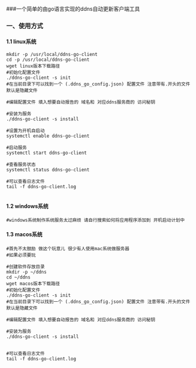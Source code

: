 ###一个简单的由go语言实现的ddns自动更新客户端工具

### 一、使用方式

#### 1.1 linux系统

```shell
mkdir -p /usr/local/ddns-go-client
cd -p /usr/local/ddns-go-client
wget linux版本下载路径
#初始化配置文件
./ddns-go-client -s init
#在当前目录下可以找到一个 (.ddns_go_config.json) 配置文件 注意带有.开头的文件 默认是隐藏文件

#编辑配置文件 填入想要自动报告的 域名和 对应ddns服务商的 访问秘钥

#安装为服务
./ddns-go-client -s install

#设置为开机自启动
systemctl enable ddns-go-client

#启动服务
systemctl start ddns-go-client

#查看服务状态
systemctl status ddns-go-client

#可以查看日志文件
tail -f ddns-go-client.log


```

#### 1.2 windows系统

```yacas
#windows系统制作系统服务太过麻烦 请自行搜索如何将应用程序添加到 开机启动计划中
```

#### 1.3 macos系统

```shell
#首先不太鼓励 做这个玩意儿 很少有人使用mac系统做服务器
#如果必须要玩

#创建软件存放目录
mkdir -p ~/ddns
cd ~/ddns
wget macos版本下载路径
#初始化配置文件
./ddns-go-client -s init
#在当前目录下可以找到一个 (.ddns_go_config.json) 配置文件 注意带有.开头的文件 默认是隐藏文件

#编辑配置文件 填入想要自动报告的 域名和 对应ddns服务商的 访问秘钥

#安装为服务
./ddns-go-client -s install


#可以查看日志文件
tail -f ddns-go-client.log
```

